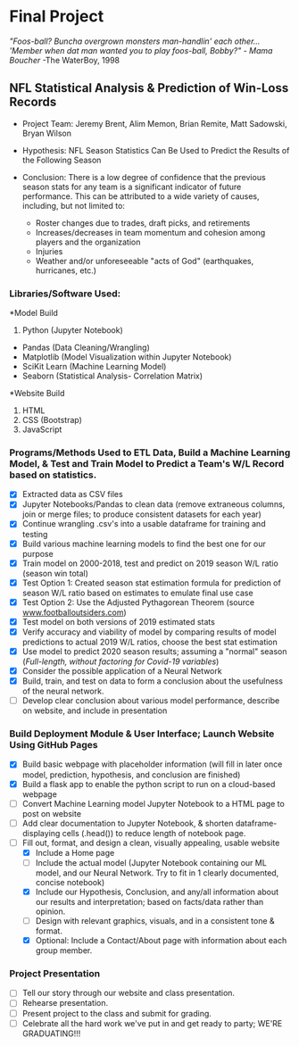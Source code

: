 # Final Project

*"Foos-ball? Buncha overgrown monsters man-handlin' each other... 'Member when dat man wanted you to play foos-ball, Bobby?" - Mama Boucher*
-The WaterBoy, 1998

## NFL Statistical Analysis & Prediction of Win-Loss Records 

* Project Team: Jeremy Brent, Alim Memon, Brian Remite, Matt Sadowski, Bryan Wilson

* Hypothesis: NFL Season Statistics Can Be Used to Predict the Results of the Following Season

* Conclusion:
There is a low degree of confidence that the previous season stats for any team is a significant indicator of future performance. This can be attributed to a wide variety of causes, including, but not limited to: 
  - Roster changes due to trades, draft picks, and retirements
  - Increases/decreases in team momentum and cohesion among players and the organization
  - Injuries
  - Weather and/or unforeseeable "acts of God" (earthquakes, hurricanes, etc.)

### Libraries/Software Used:
*Model Build
1. Python        (Jupyter Notebook)
- Pandas         (Data Cleaning/Wrangling)
- Matplotlib     (Model Visualization within Jupyter Notebook)
- SciKit Learn   (Machine Learning Model)
- Seaborn        (Statistical Analysis- Correlation Matrix)

*Website Build
1. HTML 
2. CSS (Bootstrap)
3. JavaScript


### Programs/Methods Used to ETL Data, Build a Machine Learning Model, & Test and Train Model to Predict a Team's W/L Record based on statistics.
- [x] Extracted data as CSV files
- [x] Jupyter Notebooks/Pandas to clean data (remove extraneous columns, join or merge files; to produce consistent datasets for each year)
- [x] Continue wrangling .csv's into a usable dataframe for training and testing
- [x] Build various machine learning models to find the best one for our purpose
- [x] Train model on 2000-2018, test and predict on 2019 season W/L ratio (season win total)
- [x] Test Option 1: Created season stat estimation formula for prediction of season W/L ratio based on estimates to emulate final use case
- [x] Test Option 2: Use the Adjusted Pythagorean Theorem (source www.footballoutsiders.com)
- [x] Test model on both versions of 2019 estimated stats
- [x] Verify accuracy and viability of model by comparing results of model predictions to actual 2019 W/L ratios, choose the best stat estimation
- [x] Use model to predict 2020 season results; assuming a "normal" season (*Full-length, without factoring for Covid-19 variables*)
- [x] Consider the possible application of a Neural Network
- [x] Build, train, and test on data to form a conclusion about the usefulness of the neural network.
- [ ] Develop clear conclusion about various model performance, describe on website, and include in presentation

### Build Deployment Module & User Interface; Launch Website Using GitHub Pages
- [x] Build basic webpage with placeholder information (will fill in later once model, prediction, hypothesis, and conclusion are finished)
- [x] Build a flask app to enable the python script to run on a cloud-based webpage
- [ ] Convert Machine Learning model Jupyter Notebook to a HTML page to post on website
- [ ] Add clear documentation to Jupyter Notebook, & shorten dataframe-displaying cells (.head()) to reduce length of notebook page.
- [ ] Fill out, format, and design a clean, visually appealing, usable website
  - [x] Include a Home page
  - [ ] Include the actual model (Jupyter Notebook containing our ML model, and our Neural Network. Try to fit in 1 clearly documented, concise notebook)
  - [x] Include our Hypothesis, Conclusion, and any/all information about our results and interpretation; based on facts/data rather than opinion.
  - [ ] Design with relevant graphics, visuals, and in a consistent tone & format. 
  - [x] Optional: Include a Contact/About page with information about each group member. 
 
### Project Presentation
- [ ] Tell our story through our website and class presentation.
- [ ] Rehearse presentation.
- [ ] Present project to the class and submit for grading.
- [ ] Celebrate all the hard work we've put in and get ready to party; WE'RE GRADUATING!!!
